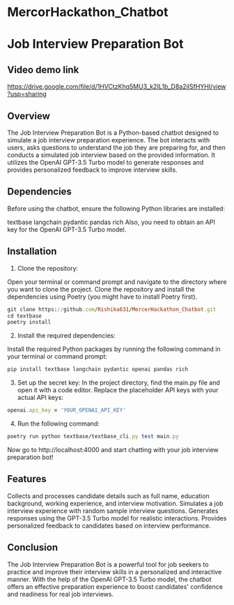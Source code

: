 # MercorHackathon_Chatbot
# Job Interview Preparation Bot 
## Video demo link
https://drive.google.com/file/d/1HVCtzKhq5MU3_k2IL1b_D8a2iISfHYHI/view?usp=sharing

## Overview
The Job Interview Preparation Bot is a Python-based chatbot designed to simulate a job interview preparation experience. The bot interacts with users, asks questions to understand the job they are preparing for, and then conducts a simulated job interview based on the provided information. It utilizes the OpenAI GPT-3.5 Turbo model to generate responses and provides personalized feedback to improve interview skills.

## Dependencies
Before using the chatbot, ensure the following Python libraries are installed:

textbase
langchain
pydantic
pandas
rich
Also, you need to obtain an API key for the OpenAI GPT-3.5 Turbo model.
## Installation
1. Clone the repository:

Open your terminal or command prompt and navigate to the directory where you want to clone the project. 
Clone the repository and install the dependencies using Poetry (you might have to install Poetry first).

  ```ruby
git clone https://github.com/Rishika631/MercerHackathon_Chatbot.git
cd textbase
poetry install
```

2. Install the required dependencies:
 
Install the required Python packages by running the following command in your terminal or command prompt:
```ruby
pip install textbase langchain pydantic openai pandas rich
```

3. Set up the secret key:
In the project directory, find the main.py file and open it with a code editor. Replace the placeholder API keys with your actual API keys:
```ruby
openai.api_key = 'YOUR_OPENAI_API_KEY'
```
4. Run the following command:
```ruby
poetry run python textbase/textbase_cli.py test main.py
```
Now go to http://localhost:4000 and start chatting with your job interview preparation bot!

## Features
Collects and processes candidate details such as full name, education background, working experience, and interview motivation.
Simulates a job interview experience with random sample interview questions.
Generates responses using the GPT-3.5 Turbo model for realistic interactions.
Provides personalized feedback to candidates based on interview performance.

## Conclusion
The Job Interview Preparation Bot is a powerful tool for job seekers to practice and improve their interview skills in a personalized and interactive manner. With the help of the OpenAI GPT-3.5 Turbo model, the chatbot offers an effective preparation experience to boost candidates' confidence and readiness for real job interviews.
